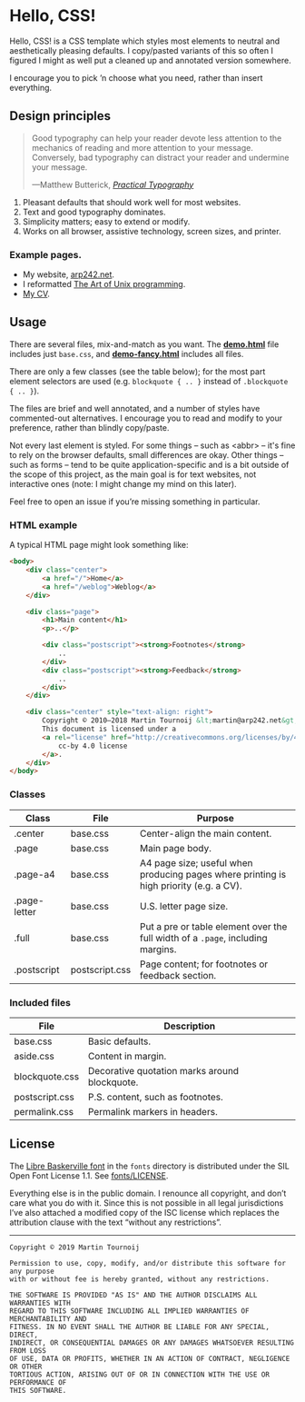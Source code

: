 Hello, CSS!
===========

Hello, CSS! is a CSS template which styles most elements to neutral and
aesthetically pleasing defaults. I copy/pasted variants of this so often I
figured I might as well put a cleaned up and annotated version somewhere.

I encourage you to pick ’n choose what you need, rather than insert everything.

Design principles
-----------------

> Good typography can help your reader devote less attention to the mechanics of
> reading and more attention to your message. Conversely, bad typography can
> distract your reader and undermine your message.
>
> —Matthew Butterick, [*Practical Typography*](https://practicaltypography.com/)

1. Pleasant defaults that should work well for most websites.
2. Text and good typography dominates.
3. Simplicity matters; easy to extend or modify.
4. Works on all browser, assistive technology, screen sizes, and printer.

### Example pages.

- My website, [arp242.net](https://arp242.net).
- I reformatted [The Art of Unix programming](https://arp242.net/the-art-of-unix-programming).
- [My CV](https://arp242.net/cv).

Usage
-----

There are several files, mix-and-match as you want. The
[**demo.html**](https://carpetsmoker.github.io/hello-css/demo.html) file
includes just `base.css`, and
[**demo-fancy.html**](https://carpetsmoker.github.io/hello-css/demo-fancy.html)
includes all files.

There are only a few classes (see the table below); for the most part element
selectors are used (e.g. `blockquote { .. }` instead of `.blockquote { .. }`).

The files are brief and well annotated, and a number of styles have
commented-out alternatives. I encourage you to read and modify to your
preference, rather than blindly copy/paste. <!-- <sup><a href="#fn-1">[1]</a></sup> -->

Not every last element is styled. For some things – such as &lt;abbr&gt; – it's
fine to rely on the browser defaults, small differences are okay.
Other things – such as forms – tend to be quite application-specific and is a
bit outside of the scope of this project, as the main goal is for text websites,
not interactive ones (note: I might change my mind on this later).

Feel free to open an issue if you’re missing something in particular.

### HTML example

A typical HTML page might look something like:

```html
<body>
	<div class="center">
		<a href="/">Home</a>
		<a href="/weblog">Weblog</a>
	</div>

	<div class="page">
		<h1>Main content</h1>
		<p>..</p>

		<div class="postscript"><strong>Footnotes</strong>
			..
		</div>
		<div class="postscript"><strong>Feedback</strong>
			..
		</div>
	</div>

	<div class="center" style="text-align: right">
		Copyright © 2010–2018 Martin Tournoij &lt;martin@arp242.net&gt;<br>
		This document is licensed under a
		<a rel="license" href="http://creativecommons.org/licenses/by/4.0/">
			cc-by 4.0 license
		</a>.
	</div>
</body>
```

### Classes

| Class         | File             | Purpose                                                                                |
| ------------- | ---------------- | -------                                                                                |
| .center       | base.css         | Center-align the main content.                                                         |
| .page         | base.css         | Main page body.                                                                        |
| .page-a4      | base.css         | A4 page size; useful when producing pages where printing is high priority (e.g. a CV). |
| .page-letter  | base.css         | U.S. letter page size.                                                                 |
| .full         | base.css         | Put a pre or table element over the full width of a `.page`, including margins.        |
| .postscript   | postscript.css   | Page content; for footnotes or feedback section.                                       |

### Included files

| File           | Description                                   |
| -------------- | --------------------------------------------- |
| base.css       | Basic defaults.                               |
| aside.css      | Content in margin.                            |
| blockquote.css | Decorative quotation marks around blockquote. |
| postscript.css | P.S. content, such as footnotes.              |
| permalink.css  | Permalink markers in headers.                 |

License
-------

The [Libre Baskerville font](https://github.com/impallari/Libre-Baskerville) in
the `fonts` directory is distributed under the SIL Open Font License 1.1. See
[fonts/LICENSE](fonts/LICENSE).

<!--
<aside>In my country of The Netherlands it’s not clear if it’s possible to place works in the public domain,
	<a href="https://www.iusmentis.com/auteursrecht/publiekdomein/#plaatsen">see this article</a>.
</aside>
-->
Everything else is in the public domain. I renounce all copyright, and don’t
care what you do with it. Since this is not possible in all legal jurisdictions
I’ve also attached a modified copy of the ISC license which replaces the
attribution clause with the text “without any restrictions”.

---

	Copyright © 2019 Martin Tournoij

	Permission to use, copy, modify, and/or distribute this software for any purpose
	with or without fee is hereby granted, without any restrictions.

	THE SOFTWARE IS PROVIDED "AS IS" AND THE AUTHOR DISCLAIMS ALL WARRANTIES WITH
	REGARD TO THIS SOFTWARE INCLUDING ALL IMPLIED WARRANTIES OF MERCHANTABILITY AND
	FITNESS. IN NO EVENT SHALL THE AUTHOR BE LIABLE FOR ANY SPECIAL, DIRECT,
	INDIRECT, OR CONSEQUENTIAL DAMAGES OR ANY DAMAGES WHATSOEVER RESULTING FROM LOSS
	OF USE, DATA OR PROFITS, WHETHER IN AN ACTION OF CONTRACT, NEGLIGENCE OR OTHER
	TORTIOUS ACTION, ARISING OUT OF OR IN CONNECTION WITH THE USE OR PERFORMANCE OF
	THIS SOFTWARE.

<!--
<div class="postscript">
	<strong>Footnotes</strong>
	<ol>
		<li id="fn-1"><p>In my view it’s often better to just copy/paste and modify things, especially when it’s not
			inherently complex (like CSS), rather than spending a lot of effort on making it generic, as making software
			more generic often comes at the price of increased complexity, maintains burden, and tend to make things
			<em>less</em> flexible overall.</p></li>
	</ol>
</div>
-->
